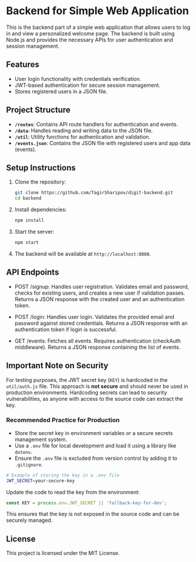 # Backend for Simple Web Application

This is the backend part of a simple web application that allows users to log in and view a personalized welcome page. The backend is built using Node.js and provides the necessary APIs for user authentication and session management.

## Features

- User login functionality with credentials verification.
- JWT-based authentication for secure session management.
- Stores registered users in a JSON file.

## Project Structure

- **`/routes`**: Contains API route handlers for authentication and events.
- **`/data`**: Handles reading and writing data to the JSON file.
- **`/util`**: Utility functions for authentication and validation.
- **`/events.json`**: Contains the JSON file with registered users and app data (events).

## Setup Instructions

1. Clone the repository:

   ```bash
   git clone https://github.com/TagirSharipov/digit-backend.git
   cd backend
   ```

2. Install dependencies:

   ```bash
   npm install
   ```

3. Start the server:

   ```bash
   npm start
   ```

4. The backend will be available at `http://localhost:8080`.

## API Endpoints

- POST /signup: Handles user registration. Validates email and password, checks for existing users, and creates a new user if validation passes. Returns a JSON response with the created user and an authentication token.

- POST /login: Handles user login. Validates the provided email and password against stored credentials. Returns a JSON response with an authentication token if login is successful.

- GET /events: Fetches all events. Requires authentication (checkAuth middleware). Returns a JSON response containing the list of events.

## Important Note on Security

For testing purposes, the JWT secret key (`KEY`) is hardcoded in the `util/auth.js` file. This approach is **not secure** and should never be used in production environments. Hardcoding secrets can lead to security vulnerabilities, as anyone with access to the source code can extract the key.

### Recommended Practice for Production

- Store the secret key in environment variables or a secure secrets management system.
- Use a `.env` file for local development and load it using a library like `dotenv`.
- Ensure the `.env` file is excluded from version control by adding it to `.gitignore`.

```bash
# Example of storing the key in a .env file
JWT_SECRET=your-secure-key
```

Update the code to read the key from the environment:

```javascript
const KEY = process.env.JWT_SECRET || 'fallback-key-for-dev';
```

This ensures that the key is not exposed in the source code and can be securely managed.

## License

This project is licensed under the MIT License.
